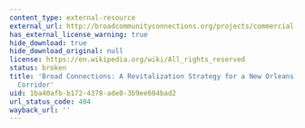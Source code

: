 ```yaml
---
content_type: external-resource
external_url: http://broadcommunityconnections.org/projects/commercial-corridor-revitalization-strategy
has_external_license_warning: true
hide_download: true
hide_download_original: null
license: https://en.wikipedia.org/wiki/All_rights_reserved
status: broken
title: 'Broad Connections: A Revitalization Strategy for a New Orleans Commercial
  Corridor'
uid: 1ba40afb-b172-4378-ade0-3b9ee604bad2
url_status_code: 404
wayback_url: ''
---
```

